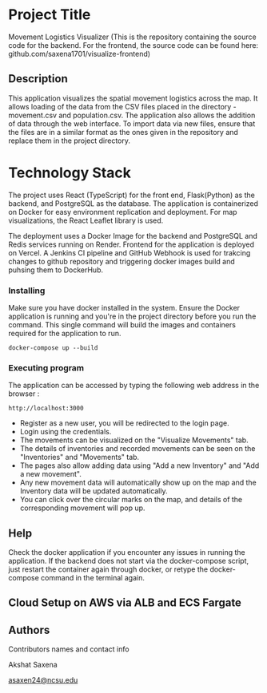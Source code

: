 # Project Title

Movement Logistics Visualizer
(This is the repository containing the source code for the backend. For the frontend, the source code can be found here: github.com/saxena1701/visualize-frontend)

## Description
This application visualizes the spatial movement logistics across the map. It allows loading of the data from the CSV files placed in the directory - movement.csv and population.csv. The application also allows the addition of data through the web interface. 
To import data via new files, ensure that the files are in a similar format as the ones given in the repository and replace them in the project directory.

# Technology Stack

The project uses React (TypeScript) for the front end, Flask(Python) as the backend, and PostgreSQL as the database.
The application is containerized on Docker for easy environment replication and deployment.
For map visualizations, the React Leaflet library is used.

The deployment uses a Docker Image for the backend and PostgreSQL and Redis services running on Render. Frontend for the application is deployed on Vercel. A Jenkins CI pipeline and GitHub Webhook is used for trakcing changes to github repository and triggering docker images build and puhsing them to DockerHub.
 

### Installing

Make sure you have docker installed in the system. Ensure the Docker application is running and you're in the project directory before you run the command.
This single command will build the images and containers required for the application to run. 

```
docker-compose up --build
```

### Executing program
The application can be accessed by typing the following web address in the browser : 

```
http://localhost:3000
```

* Register as a new user, you will be redirected to the login page.
* Login using the credentials.
* The movements can be visualized on the "Visualize Movements" tab.
* The details of inventories and recorded movements can be seen on the "Inventories" and "Movements" tab.
* The pages also allow adding data using "Add a new Inventory" and "Add a new movement".
* Any new movement data will automatically show up on the map and the Inventory data will be updated automatically.
* You can click over the circular marks on the map, and details of the corresponding movement will pop up. 


## Help
Check the docker application if you encounter any issues in running the application.
If the backend does not start via the docker-compose script, just restart the container again through docker, or retype the docker-compose command in the terminal again.

## Cloud Setup on AWS via ALB and ECS Fargate

## Authors

Contributors names and contact info

Akshat Saxena

asaxen24@ncsu.edu




